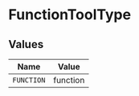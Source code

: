 # FunctionToolType


## Values

| Name       | Value      |
| ---------- | ---------- |
| `FUNCTION` | function   |